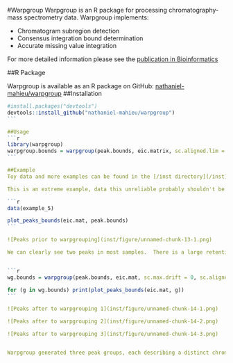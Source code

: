 #Warpgroup
Warpgroup is an R package for processing chromatography-mass spectrometry data.  Warpgroup implements:
* Chromatogram subregion detection
* Consensus integration bound determination
* Accurate missing value integration

For more detailed information please see the [publication in Bioinformatics](#)

##R Package

Warpgroup is available as an R package on GitHub: [nathaniel-mahieu/warpgroup](https://github.com/nathaniel-mahieu/warpgroup)
##Installation
````r
#install.packages("devtools")
devtools::install_github("nathaniel-mahieu/warpgroup")
```

##Usage
```r
library(warpgroup)
warpgroup.bounds = warpgroup(peak.bounds, eic.matrix, sc.aligned.lim = 8)
```

##Example
Toy data and more examples can be found in the [/inst directory](/inst).

This is an extreme example, data this unreliable probably shouldn't be trusted, but it provides a nice challenge and conceptual overview of the algorithm.

```r
data(example_5)

plot_peaks_bounds(eic.mat, peak.bounds)
```

![Peaks prior to warpgrouping](inst/figure/unnamed-chunk-13-1.png)

We can clearly see two peaks in most samples.  There is a large retention time drift.  There is also a varying degree of merging between the two peaks.  In some samples two distinct peaks were detected, in others a single peak was detected.


```r
wg.bounds = warpgroup(peak.bounds, eic.mat, sc.max.drift = 0, sc.aligned.lim = 8)

for (g in wg.bounds) print(plot_peaks_bounds(eic.mat, g))
```

![Peaks after to warpgrouping 1](inst/figure/unnamed-chunk-14-1.png)

![Peaks after to warpgrouping 2](inst/figure/unnamed-chunk-14-2.png)

![Peaks after to warpgrouping 3](inst/figure/unnamed-chunk-14-3.png)


Warpgroup generated three peak groups, each describing a distinct chromatographic region and the same region between samples.

